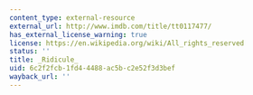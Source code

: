 ```yaml
---
content_type: external-resource
external_url: http://www.imdb.com/title/tt0117477/
has_external_license_warning: true
license: https://en.wikipedia.org/wiki/All_rights_reserved
status: ''
title: _Ridicule_
uid: 6c2f2fcb-1fd4-4488-ac5b-c2e52f3d3bef
wayback_url: ''
---
```

